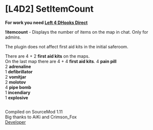 # [L4D2] SetItemCount

**For work you need [Left 4 DHooks Direct](https://forums.alliedmods.net/showthread.php?t=321696)**  

__!itemcount__ - Displays the number of items on the map in chat. Only for admins.  

The plugin does not affect first aid kits in the initial saferoom.  

There are 4 + 2 __first aid kits__ on the maps.  
On the last map there are 4 + 4 __first aid kits__.
4 __pain pill__  
2 __adrenaline__  
1 __defibrillator__  
2 __vomitjar__  
2 __molotov__  
4 __pipe bomb__  
1 __incendiary__  
1 __explosive__  
 
 ##
Compiled on SourceMod 1.11  
Big thanks to AiKi and Crimson_Fox  
[Developer](https://vk.com/pa4h1337)

